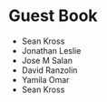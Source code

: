 # Guest Book

- Sean Kross
- Jonathan Leslie
- Jose M Salan
- David Ranzolin
- Yamila Omar
- Sean Kross
